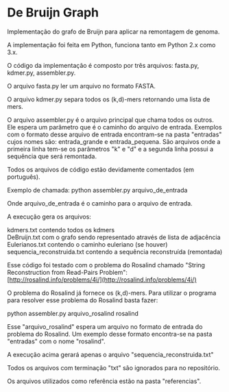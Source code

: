 # De Bruijn Graph
Implementação do grafo de Bruijn para aplicar na remontagem de genoma.

A implementação foi feita em Python, funciona tanto em Python 2.x como 3.x.

O código da implementação é composto por três arquivos: fasta.py, kdmer.py, assembler.py.

O arquivo fasta.py ler um arquivo no formato FASTA.

O arquivo kdmer.py separa todos os (k,d)-mers retornando uma lista de mers.

O arquivo assembler.py é o arquivo principal que chama todos os outros. Ele espera um parâmetro que é o caminho do arquivo de entrada. Exemplos com o formato desse arquivo de entrada encontram-se na pasta "entradas" cujos nomes são: entrada_grande e entrada_pequena. São arquivos onde a primeira linha tem-se os parâmetros "k" e "d" e a segunda linha possui a sequência que será remontada.

Todos os arquivos de código estão devidamente comentados (em português).

Exemplo de chamada: python assembler.py arquivo_de_entrada

Onde arquivo_de_entrada é o caminho para o arquivo de entrada.

A execução gera os arquivos: 

kdmers.txt contendo todos os kdmers</br>
DeBruijn.txt com o grafo sendo representado através de lista de adjacência</br>
Eulerianos.txt contendo o caminho euleriano (se houver)</br>
sequencia_reconstruida.txt contendo a sequência reconstruída (remontada)

Esse código foi testado com o problema do Rosalind chamado "String Reconstruction from Read-Pairs Problem": [http://rosalind.info/problems/4i/](http://rosalind.info/problems/4i/)

O problema do Rosalind já fornece os (k,d)-mers. Para utilizar o programa para resolver esse problema do Rosalind basta fazer:

python assembler.py arquivo_rosalind rosalind

Esse "arquivo_rosalind" espera um arquivo no formato de entrada do problema do Rosalind. Um exemplo desse formato encontra-se na pasta "entradas" com o nome "rosalind".

A execução acima gerará apenas o arquivo "sequencia_reconstruida.txt"

Todos os arquivos com terminação "txt" são ignorados para no repositório.

Os arquivos utilizados como referência estão na pasta "referencias".
